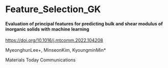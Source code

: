 # Feature_Selection_GK

#### Evaluation of principal features for predicting bulk and shear modulus of inorganic solids with machine learning

https://doi.org/10.1016/j.mtcomm.2022.104208

MyeonghunLee+, MinseonKim, KyoungminMin*

Materials Today Communications
